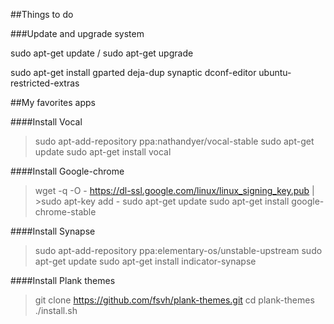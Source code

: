 ##Things to do 

###Update and upgrade system

sudo apt-get update / sudo apt-get upgrade

sudo apt-get install gparted deja-dup synaptic dconf-editor ubuntu-restricted-extras

##My favorites apps

####Install Vocal

>sudo apt-add-repository ppa:nathandyer/vocal-stable
>sudo apt-get update
>sudo apt-get install vocal

####Install Google-chrome

>wget -q -O - https://dl-ssl.google.com/linux/linux_signing_key.pub | >sudo apt-key add - 
>sudo apt-get update 
>sudo apt-get install google-chrome-stable

####Install Synapse

>sudo apt-add-repository ppa:elementary-os/unstable-upstream
>sudo apt-get update
>sudo apt-get install indicator-synapse

####Install Plank themes

>git clone https://github.com/fsvh/plank-themes.git
>cd plank-themes
>./install.sh